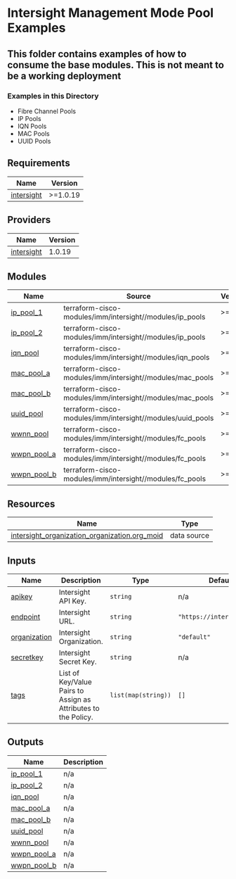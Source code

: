 # Intersight Management Mode Pool Examples

## This folder contains examples of how to consume the base modules.  This is not meant to be a working deployment

### Examples in this Directory

* Fibre Channel Pools
* IP Pools
* IQN Pools
* MAC Pools
* UUID Pools

<!-- BEGINNING OF PRE-COMMIT-TERRAFORM DOCS HOOK -->
## Requirements

| Name | Version |
|------|---------|
| <a name="requirement_intersight"></a> [intersight](#requirement\_intersight) | >=1.0.19 |

## Providers

| Name | Version |
|------|---------|
| <a name="provider_intersight"></a> [intersight](#provider\_intersight) | 1.0.19 |

## Modules

| Name | Source | Version |
|------|--------|---------|
| <a name="module_ip_pool_1"></a> [ip\_pool\_1](#module\_ip\_pool\_1) | terraform-cisco-modules/imm/intersight//modules/ip_pools | >=0.9.6 |
| <a name="module_ip_pool_2"></a> [ip\_pool\_2](#module\_ip\_pool\_2) | terraform-cisco-modules/imm/intersight//modules/ip_pools | >=0.9.6 |
| <a name="module_iqn_pool"></a> [iqn\_pool](#module\_iqn\_pool) | terraform-cisco-modules/imm/intersight//modules/iqn_pools | >=0.9.6 |
| <a name="module_mac_pool_a"></a> [mac\_pool\_a](#module\_mac\_pool\_a) | terraform-cisco-modules/imm/intersight//modules/mac_pools | >=0.9.6 |
| <a name="module_mac_pool_b"></a> [mac\_pool\_b](#module\_mac\_pool\_b) | terraform-cisco-modules/imm/intersight//modules/mac_pools | >=0.9.6 |
| <a name="module_uuid_pool"></a> [uuid\_pool](#module\_uuid\_pool) | terraform-cisco-modules/imm/intersight//modules/uuid_pools | >=0.9.6 |
| <a name="module_wwnn_pool"></a> [wwnn\_pool](#module\_wwnn\_pool) | terraform-cisco-modules/imm/intersight//modules/fc_pools | >=0.9.6 |
| <a name="module_wwpn_pool_a"></a> [wwpn\_pool\_a](#module\_wwpn\_pool\_a) | terraform-cisco-modules/imm/intersight//modules/fc_pools | >=0.9.6 |
| <a name="module_wwpn_pool_b"></a> [wwpn\_pool\_b](#module\_wwpn\_pool\_b) | terraform-cisco-modules/imm/intersight//modules/fc_pools | >=0.9.6 |

## Resources

| Name | Type |
|------|------|
| [intersight_organization_organization.org_moid](https://registry.terraform.io/providers/CiscoDevNet/intersight/latest/docs/data-sources/organization_organization) | data source |

## Inputs

| Name | Description | Type | Default | Required |
|------|-------------|------|---------|:--------:|
| <a name="input_apikey"></a> [apikey](#input\_apikey) | Intersight API Key. | `string` | n/a | yes |
| <a name="input_endpoint"></a> [endpoint](#input\_endpoint) | Intersight URL. | `string` | `"https://intersight.com"` | no |
| <a name="input_organization"></a> [organization](#input\_organization) | Intersight Organization. | `string` | `"default"` | no |
| <a name="input_secretkey"></a> [secretkey](#input\_secretkey) | Intersight Secret Key. | `string` | n/a | yes |
| <a name="input_tags"></a> [tags](#input\_tags) | List of Key/Value Pairs to Assign as Attributes to the Policy. | `list(map(string))` | `[]` | no |

## Outputs

| Name | Description |
|------|-------------|
| <a name="output_ip_pool_1"></a> [ip\_pool\_1](#output\_ip\_pool\_1) | n/a |
| <a name="output_ip_pool_2"></a> [ip\_pool\_2](#output\_ip\_pool\_2) | n/a |
| <a name="output_iqn_pool"></a> [iqn\_pool](#output\_iqn\_pool) | n/a |
| <a name="output_mac_pool_a"></a> [mac\_pool\_a](#output\_mac\_pool\_a) | n/a |
| <a name="output_mac_pool_b"></a> [mac\_pool\_b](#output\_mac\_pool\_b) | n/a |
| <a name="output_uuid_pool"></a> [uuid\_pool](#output\_uuid\_pool) | n/a |
| <a name="output_wwnn_pool"></a> [wwnn\_pool](#output\_wwnn\_pool) | n/a |
| <a name="output_wwpn_pool_a"></a> [wwpn\_pool\_a](#output\_wwpn\_pool\_a) | n/a |
| <a name="output_wwpn_pool_b"></a> [wwpn\_pool\_b](#output\_wwpn\_pool\_b) | n/a |
<!-- END OF PRE-COMMIT-TERRAFORM DOCS HOOK -->
